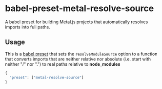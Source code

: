 babel-preset-metal-resolve-source
===================================

A babel preset for building Metal.js projects that automatically resolves imports into full paths.

## Usage

This is a [babel preset](http://babeljs.io/docs/plugins/) that sets the `resolveModuleSource` option to a function that converts imports that are neither relative nor absolute (i.e. start with neither "/" nor ".") to real paths relative to **node_modules**

```javascript
{
  "preset": ["metal-resolve-source"]
}
```
